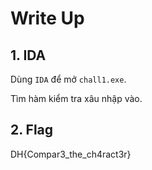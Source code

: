 # Write Up

## 1. **IDA**

Dùng `IDA` để mở `chall1.exe`.

Tìm hàm kiểm tra xâu nhập vào.

## 2. **Flag**

DH{Compar3_the_ch4ract3r}
